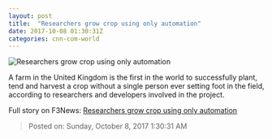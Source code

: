 ```yaml
---
layout: post
title:  "Researchers grow crop using only automation"
date: 2017-10-08 01:30:31Z
categories: cnn-com-world
---
```


![Researchers grow crop using only automation](http://i2.cdn.cnn.com/cnnnext/dam/assets/171005105317-03-hands-free-hectare-super-tease.jpg)

A farm in the United Kingdom is the first in the world to successfully plant, tend and harvest a crop without a single person ever setting foot in the field, according to researchers and developers involved in the project.


Full story on F3News: [Researchers grow crop using only automation](http://www.f3nws.com/n/VvXMrB)

> Posted on: Sunday, October 8, 2017 1:30:31 AM
